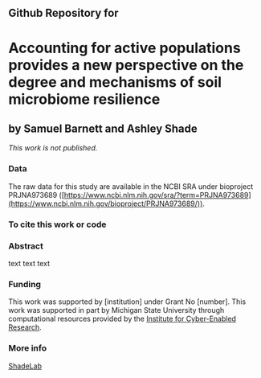## Github Repository for
# Accounting for active populations provides a new perspective on the degree and mechanisms of soil microbiome resilience
## by Samuel Barnett and Ashley Shade
<i>This work is not published.</i>


### Data
The raw data for this study are available in the NCBI SRA under bioproject PRJNA973689 ([https://www.ncbi.nlm.nih.gov/sra/?term=PRJNA973689](https://www.ncbi.nlm.nih.gov/bioproject/PRJNA973689/)).


### To cite this work or code


### Abstract
text text text

### Funding
This work was supported by [institution] under Grant No [number]. This work was supported in part by Michigan State University through computational resources provided by the [Institute for Cyber-Enabled Research](https://icer.msu.edu/).

### More info
[ShadeLab](http://ashley17061.wixsite.com/shadelab/home)
